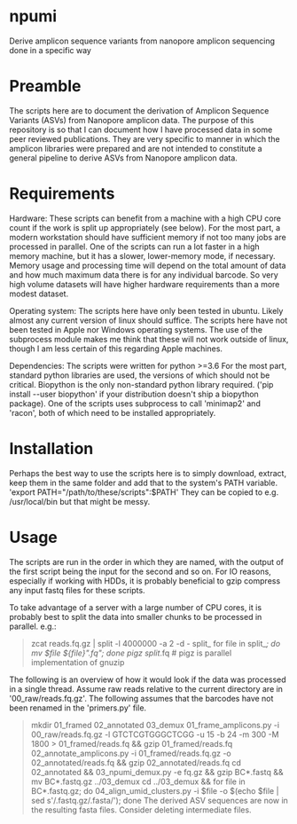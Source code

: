 # npumi
Derive amplicon sequence variants from nanopore amplicon sequencing done in a specific way

# Preamble
The scripts here are to document the derivation of Amplicon Sequence Variants (ASVs) from Nanopore amplicon data. The purpose of this repository is so that I can document how I have processed data in some peer reviewed publications. They are very specific to manner in which the amplicon libraries were prepared and are not intended to constitute a general pipeline to derive ASVs from Nanopore amplicon data.

# Requirements
Hardware: These scripts can benefit from a machine with a high CPU core count if the work is split up appropriately (see below).
          For the most part, a modern workstation should have sufficient memory if not too many jobs are processed in parallel.
          One of the scripts can run a lot faster in a high memory machine, but it has a slower, lower-memory mode, if necessary.
          Memory usage and processing time will depend on the total amount of data and how much maximum data there is for any individual barcode. So very high volume datasets will have higher hardware requirements than a more modest dataset.

Operating system: The scripts here have only been tested in ubuntu. Likely almost any current version of linux should suffice.
                  The scripts here have not been tested in Apple nor Windows operating systems. The use of the subprocess module makes me think that these will not work outside of linux, though I am less certain of this regarding Apple machines.

Dependencies: The scripts were written for python >=3.6
              For the most part, standard python libraries are used, the versions of which should not be critical.
              Biopython is the only non-standard python library required. ('pip install --user biopython' if your distribution doesn't ship a biopython package).
              One of the scripts uses subprocess to call 'minimap2' and 'racon', both of which need to be installed appropriately.
        

# Installation
Perhaps the best way to use the scripts here is to simply download, extract, keep them in the same folder and add that to the system's PATH variable. 'export PATH="/path/to/these/scripts":$PATH'
They can be copied to e.g. /usr/local/bin but that might be messy.


# Usage
The scripts are run in the order in which they are named, with the output of the first script being the input for the second and so on. For IO reasons, especially if working with HDDs, it is probably beneficial to gzip compress any input fastq files for these scripts.

To take advantage of a server with a large number of CPU cores, it is probably best to split the data into smaller chunks to be processed in parallel. e.g.:
> zcat reads.fq.gz | split -l 4000000 -a 2 -d - split_
> for file in split_*; do mv $file ${file}".fq"; done
> pigz split*.fq # pigz is parallel implementation of gnuzip

The following is an overview of how it would look if the data was processed in a single thread.
Assume raw reads relative to the current directory are in '00_raw/reads.fq.gz'.
The following assumes that the barcodes have not been renamed in the 'primers.py' file.
> mkdir 01_framed 02_annotated 03_demux
> 01_frame_amplicons.py -i 00_raw/reads.fq.gz -l GTCTCGTGGGCTCGG -u 15 -b 24 -m 300 -M 1800 > 01_framed/reads.fq && gzip 01_framed/reads.fq
> 02_annotate_amplicons.py -i 01_framed/reads.fq.gz -o 02_annotated/reads.fq && gzip 02_annotated/reads.fq
> cd 02_annotated && 03_npumi_demux.py -e fq.gz && gzip BC*.fastq && mv BC*.fastq.gz ../03_demux
> cd ../03_demux && for file in BC*.fastq.gz; do 04_align_umid_clusters.py -i $file -o $(echo $file | sed s'/\.fastq\.gz/\.fasta/'); done
The derived ASV sequences are now in the resulting fasta files.
Consider deleting intermediate files.
